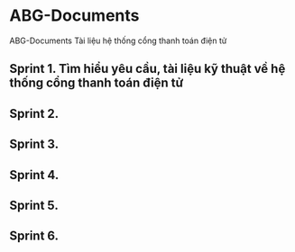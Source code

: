 # ABG-Documents
ABG-Documents Tài liệu hệ thống cổng thanh toán điện tử

## Sprint 1. Tìm hiểu yêu cầu, tài liệu kỹ thuật về hệ thống cổng thanh toán điện tử
## Sprint 2. 
## Sprint 3. 
## Sprint 4. 
## Sprint 5. 
## Sprint 6. 
